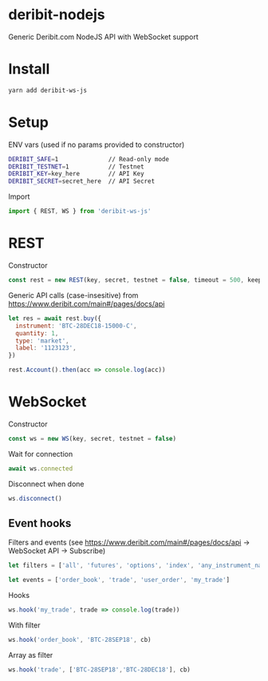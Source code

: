 # deribit-nodejs
Generic Deribit.com NodeJS API with WebSocket support


# Install

```bash
yarn add deribit-ws-js
```

# Setup

ENV vars (used if no params provided to constructor)

```bash
DERIBIT_SAFE=1              // Read-only mode
DERIBIT_TESTNET=1           // Testnet
DERIBIT_KEY=key_here        // API Key
DERIBIT_SECRET=secret_here  // API Secret
```

Import

```js
import { REST, WS } from 'deribit-ws-js'
```

# REST

Constructor

```js
const rest = new REST(key, secret, testnet = false, timeout = 500, keepAlive = true)
```

Generic API calls (case-insesitive) from https://www.deribit.com/main#/pages/docs/api

```js
let res = await rest.buy({
  instrument: 'BTC-28DEC18-15000-C',
  quantity: 1,
  type: 'market',
  label: '1123123',
})
```

```js
rest.Account().then(acc => console.log(acc))
```

# WebSocket

Constructor

```js
const ws = new WS(key, secret, testnet = false)
```

Wait for connection

```js
await ws.connected
```

Disconnect when done

```js
ws.disconnect()
```

## Event hooks

Filters and events (see https://www.deribit.com/main#/pages/docs/api -> WebSocket API -> Subscribe)

```js
let filters = ['all', 'futures', 'options', 'index', 'any_instrument_name']
```
```js
let events = ['order_book', 'trade', 'user_order', 'my_trade']
```

Hooks

```js
ws.hook('my_trade', trade => console.log(trade))
```

With filter

```js
ws.hook('order_book', 'BTC-28SEP18', cb)
```

Array as filter

```js
ws.hook('trade', ['BTC-28SEP18','BTC-28DEC18'], cb)
```
